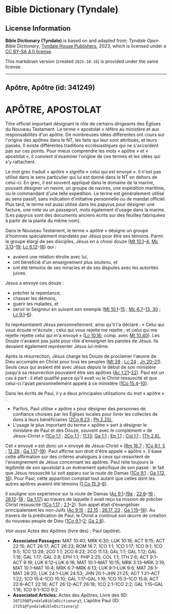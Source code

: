 # Bible Dictionary (Tyndale)

## License Information

**Bible Dictionary (Tyndale)** is based on and adapted from: _Tyndale Open Bible Dictionary_, [Tyndale House Publishers](https://tyndaleopenresources.com/), 2023, which is licensed under a [CC BY-SA 4.0 license](https://creativecommons.org/licenses/by-sa/4.0/legalcode.en).

This markdown version (created `2025-10-16`) is provided under the same license.



--------------------------------

## Apôtre, Apôtre (id: 341249)

APÔTRE, APOSTOLAT
=================

Titre officiel important désignant le rôle de certains dirigeants des Églises du Nouveau Testament. Le terme « apostolat » réfère au ministère et aux responsabilités d'un apôtre. De nombreuses idées différentes ont cours sur l'origine des apôtres dans le NT, les faits qui leur sont attribués, et leurs passés. Il existe différentes traditions ecclésiastiques qui ne s'accordent pas sur ces points. Pour mieux comprendre les mots « apôtre » et « apostolat », il convient d'examiner l'origine de ces termes et les idées qui s'y rattachent.

Le mot grec traduit « apôtre » signifie « celui qui est envoyé ». Il n'est pas utilisé dans le sens particulier qui lui est donné dans le NT en dehors de celui\-ci. En grec, il est souvent appliqué dans le domaine de la marine, pouvant désigner un navire, un groupe de navires, une expédition maritime, ou le commandant d'une telle expédition. Le terme est généralement utilisé au sens passif, sans indication d'initiative personnelle ou de mandat officiel. Plus tard, le terme est aussi utilisé dans les papyrus pour désigner une facture, une note ou un passeport, mots également d'usage dans la marine. \[Les papyrus sont des documents anciens écrits sur des feuilles fabriquées à partir de la plante du même nom].

Dans le Nouveau Testament, le terme « apôtre » désigne un groupe d'hommes spécialement mandatés par Jésus pour être ses témoins. Parmi le groupe élargi de ses disciples, Jésus en a choisi douze ([Mt 10\.1](https://ref.ly/Matt10:1-Matt10:4)–[4](https://ref.ly/Matt10:1-Matt10:4); [Mc 3\.13](https://ref.ly/Mark3:13-Mark3:19)–[19](https://ref.ly/Mark3:13-Mark3:19); [Lc 6\.12](https://ref.ly/Luke6:12-Luke6:16)–[16](https://ref.ly/Luke6:12-Luke6:16)) qui :

* avaient une relation étroite avec lui,
* ont bénéficié d'un enseignement plus soutenu, et
* ont été témoins de ses miracles et de ses disputes avec les autorités juives.

Jésus a envoyé ces douze :

* prêcher la repentance,
* chasser les démons,
* guérir les malades, et
* servir le Seigneur en suivant son exemple ([Mt 10\.1](https://ref.ly/Matt10:1-Matt10:15)–[15](https://ref.ly/Matt10:1-Matt10:15) ; [Mc 6\.7](https://ref.ly/Mark6:7-Mark6:13)–[13, 30](https://ref.ly/Mark6:7-Mark6:13) ; [Lc 9\.1](https://ref.ly/Luke9:1-Luke9:6)–[6](https://ref.ly/Luke9:1-Luke9:6)).

Ils représentaient Jésus personnellement, ainsi qu'il l'a déclaré : « Celui qui vous écoute m'écoute ; celui qui vous rejette me rejette ; et celui qui me rejette rejette celui qui m'a envoyé » ([Lc 10\.16](https://ref.ly/Luke10:16); comp. avec [Mt 10\.40](https://ref.ly/Matt10:40)). Les Douze n'avaient pas juste pour rôle d'enseigner les paroles de Jésus. Ils devaient également représenter Jésus lui\-même.

Après la résurrection, Jésus charge les Douze de proclamer l'œuvre de Dieu accomplie en Christ pour tous les peuples ([Mt 28](https://ref.ly/Matt28:1-Matt28:20) ; [Lc 24](https://ref.ly/Luke24:1-Luke24:53) ; [Jn 20–21](https://ref.ly/John20:1-John21:25)). Seuls ceux qui avaient été avec Jésus depuis le début de son ministère jusqu'à sa résurrection pouvaient être ses apôtres ([Ac 1\.21](https://ref.ly/Acts1:21-Acts1:22)–[22](https://ref.ly/Acts1:21-Acts1:22)). Paul est un cas à part : il était qualifié parce qu'il avait vu le Christ ressuscité et que celui\-ci l'avait personnellement appelé à ce ministère ([1Co 15\.4](https://ref.ly/1Cor15:4-1Cor15:10)–[10](https://ref.ly/1Cor15:4-1Cor15:10)).

Dans les écrits de Paul, il y a deux principales utilisations du mot « apôtre » :

* Parfois, Paul utilise « apôtre » pour désigner des personnes de confiance choisies par les Églises locales pour livrer les collectes de dons à leurs bénéficiaires ([2Co 8\.23](https://ref.ly/2Cor8:23) ; [Ph 2\.25\).](https://ref.ly/Phil2:25)
* L'usage le plus important du terme « apôtre » sert à désigner le ministère de Paul et des Douze, souvent avec le complément « de Jésus\-Christ » ([1Co 1\.1](https://ref.ly/1Cor1:1) ; [2Co 1\.1](https://ref.ly/2Cor1:1) ; [11\.13](https://ref.ly/2Cor11:13); [Ga 1:1](https://ref.ly/Gal1:1) ; [Ep 1\.1](https://ref.ly/Eph1:1) ; [Col 1\.1](https://ref.ly/Col1:1) ; [1Th 2\.6\).](https://ref.ly/1Thess2:6)

Cet « envoyé » est donc un « envoyé de Jésus\-Christ » ([Rm 16\.7](https://ref.ly/Rom16:7) ; [1Co 9\.1, 5](https://ref.ly/1Cor9:1) ; [12\.28](https://ref.ly/1Cor12:28) ; [Ga 1\.17](https://ref.ly/Gal1:17-Gal1:19)–[19](https://ref.ly/Gal1:17-Gal1:19)). Paul affirme son droit d'être appelé « apôtre ». Il base cette affirmation sur des critères analogues à ceux qui ressortent de l'enseignement de Jésus concernant les apôtres. Paul relie toujours la légitimité de son apostolat à un événement spécifique de son passé : le fait que Jésus ressuscité lui soit apparu sur la route de Damas ([1Co 9\.1](https://ref.ly/1Cor9:1) ; [Ga 1\.12, 16](https://ref.ly/Gal1:12)). Pour Paul, cette apparition comptait tout autant que celles dont les autres apôtres avaient été témoins ([1 Co 15\.3](https://ref.ly/1Cor15:3-1Cor15:8)–[8](https://ref.ly/1Cor15:3-1Cor15:8)).

Il souligne son expérience sur la route de Damas ([Ac 9\.1](https://ref.ly/Acts9:1-Acts9:19)–[19a](https://ref.ly/Acts9:1-Acts9:19) ; [22\.6](https://ref.ly/Acts22:6-Acts22:16)–[16](https://ref.ly/Acts22:6-Acts22:16) ; [26\.12](https://ref.ly/Acts26:12-Acts26:18)–[18](https://ref.ly/Acts26:12-Acts26:18) ; [Ga 1\.17](https://ref.ly/Gal1:17)) au travers de laquelle il avait reçu sa mission de prêcher Christ ressuscité ([1Co 1\.17](https://ref.ly/1Cor1:17) ; [2\.1](https://ref.ly/1Cor2:1-1Cor2:2)–[2](https://ref.ly/1Cor2:1-1Cor2:2)). Son appel était d'évangéliser principalement les non\-Juifs ([Ac 9\.15](https://ref.ly/Acts9:15) ; [22\.15](https://ref.ly/Acts22:15) ; [26\.17, 23](https://ref.ly/Acts26:17) ; [Ga 1\.15](https://ref.ly/Gal1:15-Gal1:16)–[16](https://ref.ly/Gal1:15-Gal1:16)). Au travers de la prédication de Paul, le Christ a continué son œuvre de création du nouveau peuple de Dieu ([1Co 9\.1](https://ref.ly/1Cor9:1-1Cor9:2)–[2](https://ref.ly/1Cor9:1-1Cor9:2); [Ga 2\.8](https://ref.ly/Gal2:8)).

*Voir aussi* Actes des Apôtres (livre des) ; Paul (apôtre).

* **Associated Passages:** MAT 10:40; MRK 6:30; LUK 10:16; ACT 9:15; ACT 22:15; ACT 26:17; ACT 26:23; ROM 16:7; 1CO 1:1; 1CO 1:17; 1CO 9:1; 1CO 9:5; 1CO 12:28; 2CO 1:1; 2CO 8:23; 2CO 11:13; GAL 1:1; GAL 1:12; GAL 1:16; GAL 1:17; GAL 2:8; EPH 1:1; PHP 2:25; COL 1:1; 1TH 2:6; ACT 9:1–ACT 9:19; LUK 6:12–LUK 6:16; MAT 10:1–MAT 10:15; MRK 3:13–MRK 3:19; MAT 10:1–MAT 10:4; MRK 6:7–MRK 6:13; LUK 9:1–LUK 9:6; MAT 28:1–MAT 28:20; LUK 24:1–LUK 24:53; JHN 20:1–JHN 21:25; ACT 1:21–ACT 1:22; 1CO 15:4–1CO 15:10; GAL 1:17–GAL 1:19; 1CO 15:3–1CO 15:8; ACT 22:6–ACT 22:16; ACT 26:12–ACT 26:18; 1CO 2:1–1CO 2:2; GAL 1:15–GAL 1:16; 1CO 9:1–1CO 9:2
* **Associated Articles:** Actes des Apôtres, Livre des (ID: `207159@TyndaleBibleDictionary`); L’apôtre Paul (ID: `27251@TyndaleBibleDictionary`)

